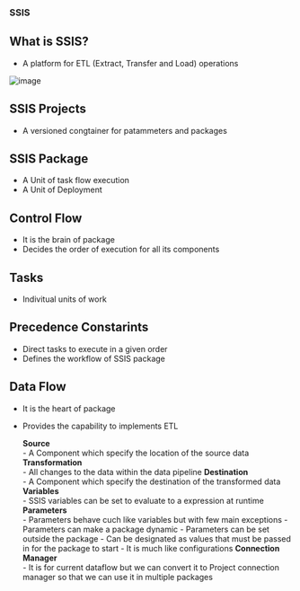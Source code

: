 ### SSIS


## What is SSIS?
- A platform for ETL (Extract, Transfer and Load) operations

![image](https://github.com/user-attachments/assets/63e14d71-16dc-44a1-bce8-948ed074f46f)

## SSIS Projects
- A versioned congtainer for patammeters and packages

## SSIS Package
- A Unit of task flow execution
- A Unit of Deployment

## Control Flow

- It is the brain of package
- Decides the order of execution for all its components

## Tasks
- Indivitual units of work

## Precedence Constarints
- Direct tasks to execute in a given order 
- Defines the workflow of SSIS package

## Data Flow
- It is the heart of package
- Provides the capability to implements ETL

    <b>Source</b><br/>
      - A Component which specify the location of the source data
    <b>Transformation</b><br/>
      - All changes to the data within the data pipeline
    <b>Destination</b><br/>
      - A Component which specify the destination of the transformed data
    <b>Variables</b><br/>
      - SSIS variables can be set to evaluate to a expression at runtime
    <b>Parameters</b><br/>
      - Parameters behave cuch like variables but with few main exceptions
      - Parameters can make a package dynamic
      - Parameters can be set outside the package
      - Can be designated as values that must be passed in for the package to start
      - It is much like configurations
    <b>Connection Manager</b><br/>
      - It is for current dataflow but we can convert it to Project connection manager so that we can use it in multiple packages
